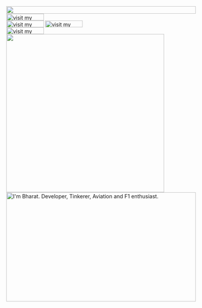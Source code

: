 <picture>
  <source media="(prefers-color-scheme: dark)" srcset="https://bharat787.bgbharat787.workers.dev?section=top&theme=dark">
  <img src="https://bharat787.bgbharat787.workers.dev?section=top&theme=light" width="100%" height="20" align="left">
</picture>
<a href="https://bharat-gupta.com">
  <picture>
    <source media="(prefers-color-scheme: dark)" srcset="https://bharat787.bgbharat787.workers.dev?section=link-website&theme=dark" label="Visit">
    <img src="https://bharat787.bgbharat787.workers.dev?section=link-website&theme=light&i=0" alt="visit my website" width="100" height="18px" align="left">
  </picture>
</a>
<img src="data:null;," width="100%" height="0" align="left" alt="">
<a href="https://twitter.com/bgbharat787">
  <picture>
    <source media="(prefers-color-scheme: dark)" srcset="https://bharat787.bgbharat787.workers.dev?section=link-twitter&theme=dark">
    <img src="https://bharat787.bgbharat787.workers.dev?section=link-twitter&theme=light&i=1" alt="visit my Twitter/X profile" width="100" height="18" align="left">
  </picture>
</a>
<a href="https://www.linkedin.com/in/bharat-gupta-a5540a178/">
  <picture>
    <source media="(prefers-color-scheme: dark)" srcset="https://bharat787.bgbharat787.workers.dev?section=link-linkedin&theme=dark">
    <img src="https://bharat787.bgbharat787.workers.dev?section=link-linkedin&theme=light&i=1" alt="visit my LinkedIn profile" width="100" height="18" align="left">
  </picture>
</a>
<img src="data:null;," width="100%" height="0" align="left" alt="">
<a href="https://www.instagram.com/bharat._.gupta">
  <picture>
    <source media="(prefers-color-scheme: dark)" srcset="https://bharat787.bgbharat787.workers.dev?section=link-instagram&theme=dark">
    <img src="https://bharat787.bgbharat787.workers.dev?section=link-instagram&theme=light&i=2" alt="visit my Instagram" width="100" height="18" align="left">
  </picture>
</a>
<img src="data:null;," width="100%" height="0" align="left" alt="">
<picture>
  <source media="(prefers-color-scheme: dark)" srcset="https://bharat787.bgbharat787.workers.dev?section=fallback&theme=dark">
  <img src="https://bharat787.bgbharat787.workers.dev?section=fallback&theme=light" alt="" width="420" align="left">
</picture>
<picture>
  <source media="(prefers-color-scheme: dark)" srcset="https://bharat787.bgbharat787.workers.dev?section=main&theme=dark">
  <img src="https://bharat787.bgbharat787.workers.dev?section=main&theme=light" alt="I'm Bharat. Developer, Tinkerer, Aviation and F1 enthusiast." width="100%" height="290" align="left">
</picture>
